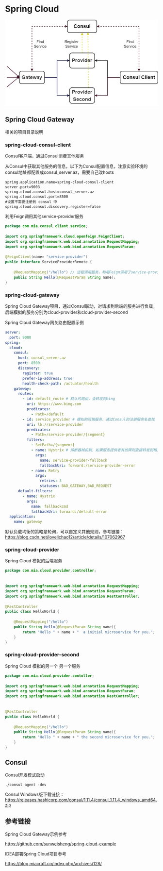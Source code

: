 



# Spring Cloud



![](https://raw.githubusercontent.com/coltisa/Spring-Cloud/main/spring_cloud.png)



## Spring Cloud Gateway

相关的项目目录说明

### spring-cloud-consul-client

Consul客户端，通过Consul消费其他服务

从Consul中获取其他服务的信息，以下为Consul配置信息，注意实验环境的consul地址都配置成consul_server.az，需要自己改hosts

```
spring.application.name=spring-cloud-consul-client
server.port=9003
spring.cloud.consul.host=consul_server.az
spring.cloud.consul.port=8500
#设置不需要注册到 consul 中
spring.cloud.consul.discovery.register=false
```

利用Feign调用其他service-provider服务

```java
package com.mia.consul.client.service;

import org.springframework.cloud.openfeign.FeignClient;
import org.springframework.web.bind.annotation.RequestMapping;
import org.springframework.web.bind.annotation.RequestParam;

@FeignClient(name= "service-provider")
public interface ServiceProviderRemote {

    @RequestMapping("/hello") // 远程调用服务，利用Feign调用了service-provider
    public String Hello(@RequestParam String name);
}
```



### spring-cloud-gateway

Spring Cloud Gateway项目，通过Consul联动，对请求到后端的服务进行负载，后端模拟的服务分别为cloud-provider和cloud-provider-second



Spring Cloud Gateway网关路由配置示例

```yml
server:
  port: 9000
spring:
  cloud:
    consul:
      host: consul_server.az
      port: 8500
      discovery:
        register: true
        prefer-ip-address: true
        health-check-path: /actuator/health
    gateway:
      routes:
        - id: default_route # 默认的路由，会转发到bing
          uri: https://www.bing.com
          predicates:
            - Path=/default
        - id: service_provider # 模拟的后端服务，通过Consul的注册服务名查找
          uri: lb://service-provider
          predicates:
            - Path=/service-provider/{segment}
          filters:
            - SetPath=/{segment}
            - name: Hystrix # 熔断器械机制，如果服务提供者有故障则直接转发到相关故障页面
              args:
                name: service-provider-fallback
                fallbackUri: forward:/service-provider-error
            - name: Retry
              args:
                retries: 3
                statuses: BAD_GATEWAY,BAD_REQUEST
      default-filters:
        - name: Hystrix
          args:
            name: fallbackcmd
            fallbackUri: forward:/default-error
  application:
    name: gateway
```

默认负载均衡的策略是轮询，可以自定义其他规则，参考链接：https://blog.csdn.net/lovelichao12/article/details/107062967



### spring-cloud-provider

Spring Cloud 模拟的后端服务

```java
package com.mia.cloud.provider.controller;


import org.springframework.web.bind.annotation.RequestMapping;
import org.springframework.web.bind.annotation.RequestParam;
import org.springframework.web.bind.annotation.RestController;

@RestController
public class HelloWorld {

    @RequestMapping("/hello")
    public String Hello(@RequestParam String name){
        return "Hello " + name + "  a initial microservice for you.";
    }
}
```



### spring-cloud-provider-second

Spring Cloud 模拟的另一个 另一个服务

```java
package com.mia.cloud.provider.contoller;

import org.springframework.web.bind.annotation.RequestMapping;
import org.springframework.web.bind.annotation.RequestParam;
import org.springframework.web.bind.annotation.RestController;


@RestController
public class HelloWorld {

    @RequestMapping("/hello")
    public String Hello(@RequestParam String name){
        return "Hello " + name + " the second microservice for you.";
    }
}
```





## Consul

Consul开发模式启动

```
./consul agent -dev
```

Consul Windows版下载链接：https://releases.hashicorp.com/consul/1.11.4/consul_1.11.4_windows_amd64.zip



## 参考链接

Spring Cloud Gateway示例参考

https://github.com/sunweisheng/spring-cloud-example



IDEA部署Spring Cloud项目参考

https://blog.miacraft.cn/index.php/archives/128/